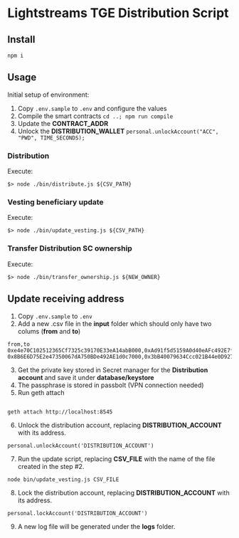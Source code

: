 # Lightstreams TGE Distribution Script

## Install

```
npm i
```

## Usage


Initial setup of environment:
1. Copy `.env.sample` to `.env` and configure the values
1. Compile the smart contracts `cd ..; npm run compile`
1. Update the **CONTRACT_ADDR**
1. Unlock the **DISTRIBUTION_WALLET** `personal.unlockAccount("ACC", "PWD", TIME_SECONDS);`

### Distribution

Execute:
```
$> node ./bin/distribute.js ${CSV_PATH}
```

### Vesting beneficiary update

Execute:
```
$> node ./bin/update_vesting.js ${CSV_PATH}
```

### Transfer Distribution SC ownership

Execute:
```
$> node ./bin/transfer_ownership.js ${NEW_OWNER}
```

## Update receiving address
1. Copy `.env.sample` to `.env`
2. Add a new .csv file in the **input** folder which should only have two colums (**from** and **to**)
```csv
from,to
0xe4e70C102512365Cf7325c39170E33eA14abB000,0xAd91f5d5159A0d40eAFc492E7f98928Bc8236000
0x8B6E6D75E2e47350067dA750BDe492AE1d0c7000,0x3bB40079634Ccc021B44e0D927Ed503B72F87000
```
3. Get the private key stored in Secret manager for the **Distribution account** and save it under **database/keystore**
4. The passphrase is stored in passbolt (VPN connection needed)
5. Run geth attach

``` shell

geth attach http://localhost:8545
```
6. Unlock the distribution account, replacing **DISTRIBUTION_ACCOUNT** with its address.

``` shell
personal.unlockAccount('DISTRIBUTION_ACCOUNT')
```
7. Run the update script, replacing **CSV_FILE** with the name of the file created in the step #2.

``` shell
node bin/update_vesting.js CSV_FILE
```
8. Lock the distribution account, replacing **DISTRIBUTION_ACCOUNT** with its address.
``` shell
personal.lockAccount('DISTRIBUTION_ACCOUNT')
```
9. A new log file will be generated under the **logs** folder.
